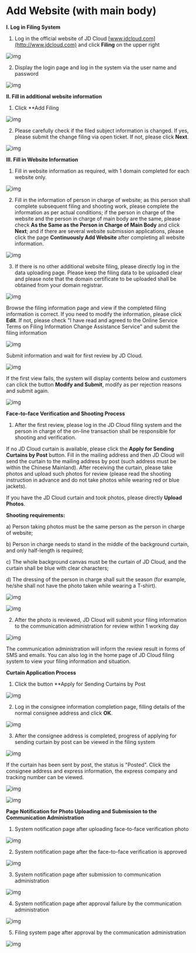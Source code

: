 # **Add Website (with main body)**

**I. Log in Filing System**

1. Log in the official website of JD Cloud [www.jdcloud.com](http://www.jdcloud.com) and click **Filing** on the upper right

![img](https://github.com/jdcloudcom/cn/blob/joytaobao-beian-20190830/image/ICP-License-Service/Addition-Website-cn-1.png)

2. Display the login page and log in the system via the user name and password

![img](https://github.com/jdcloudcom/cn/blob/joytaobao-beian-20190830/image/ICP-License-Service/Addition-Website-cn-2.png)

**II. Fill in additional website information**

1. Click **Add Filing

![img](https://github.com/jdcloudcom/cn/blob/joytaobao-beian-20190830/image/ICP-License-Service/Addition-Website-cn-3.png)

2. Please carefully check if the filed subject information is changed. If yes, please submit the change filing via open ticket. If not, please click **Next**.

![img](https://github.com/jdcloudcom/cn/blob/joytaobao-beian-20190830/image/ICP-License-Service/Addition-Website-cn-4.png)

**III. Fill in Website Information**

1. Fill in website information as required, with 1 domain completed for each website only.

![img](https://github.com/jdcloudcom/cn/blob/joytaobao-beian-20190830/image/ICP-License-Service/Addition-Website-cn-5.png) 

2. Fill in the information of person in charge of website; as this person shall complete subsequent filing and shooting work, please complete the information as per actual conditions; if the person in charge of the website and the person in charge of main body are the same, please check **As the Same as the Person in Charge of Main Body** and click **Next**; and if there are several website submission applications, please click the page **Continuously Add Website** after completing all website information.

![img](https://github.com/jdcloudcom/cn/blob/joytaobao-beian-20190830/image/ICP-License-Service/Addition-Website-cn-6.png) 

3. If there is no other additional website filing, please directly log in the data uploading page. Please keep the filing data to be uploaded clear and please note that the domain certificate to be uploaded shall be obtained from your domain registrar.

![img](https://github.com/jdcloudcom/cn/blob/joytaobao-beian-20190830/image/ICP-License-Service/Addition-Website-cn-7.png) 

Browse the filing information page and view if the completed filing information is correct. If you need to modify the information, please click **Edit**. If not, please check "I have read and agreed to the Online Service Terms on Filing Information Change Assistance Service" and submit the filing information

![img](https://github.com/jdcloudcom/cn/blob/joytaobao-beian-20190830/image/ICP-License-Service/Addition-Website-cn-8.png)  

Submit information and wait for first review by JD Cloud.

![img](https://github.com/jdcloudcom/cn/blob/joytaobao-beian-20190830/image/ICP-License-Service/Addition-Website-cn-9.png)

If the first view fails, the system will display contents below and customers can click the button **Modify and Submit**, modify as per rejection reasons and submit again.

![img](https://github.com/jdcloudcom/cn/blob/joytaobao-beian-20190830/image/ICP-License-Service/Addition-Website-cn-10.png) 

**Face-to-face Verification and Shooting Process**

1. After the first review, please log in the JD Cloud filing system and the person in charge of the on-line transaction shall be responsible for shooting and verification.

If no JD Cloud curtain is available, please click the **Apply for Sending Curtains by Post** button. Fill in the mailing address and then JD Cloud will send the curtain to the mailing address by post (such address must be within the Chinese Mainland). After receiving the curtain, please take photos and upload such photos for review (please read the shooting instruction in advance and do not take photos while wearing red or blue jackets).

If you have the JD Cloud curtain and took photos, please directly **Upload Photos**.

**Shooting requirements:**

a)      Person taking photos must be the same person as the person in charge of website;

b)      Person in charge needs to stand in the middle of the background curtain, and only half-length is required;

c)      The whole background canvas must be the curtain of JD Cloud, and the curtain shall be blue with clear characters;

d)      The dressing of the person in charge shall suit the season (for example, he/she shall not have the photo taken while wearing a T-shirt).

![img](https://github.com/jdcloudcom/cn/blob/joytaobao-beian-20190830/image/ICP-License-Service/Addition-Website-cn-11.png) 

![img](https://github.com/jdcloudcom/cn/blob/joytaobao-beian-20190830/image/ICP-License-Service/Addition-Website-cn-12.png)

2. After the photo is reviewed, JD Cloud will submit your filing information to the communication administration for review within 1 working day

![img](https://github.com/jdcloudcom/cn/blob/joytaobao-beian-20190830/image/ICP-License-Service/Addition-Website-cn-13.png)

The communication administration will inform the review result in forms of SMS and emails. You can also log in the home page of JD Cloud filing system to view your filing information and situation.

**Curtain Application Process**

1. Click the button **Apply for Sending Curtains by Post

![img](https://github.com/jdcloudcom/cn/blob/joytaobao-beian-20190830/image/ICP-License-Service/Addition-Website-cn-14.png)

2. Log in the consignee information completion page, filling details of the normal consignee address and click **OK**.

![img](https://github.com/jdcloudcom/cn/blob/joytaobao-beian-20190830/image/ICP-License-Service/Addition-Website-cn-15.png)

3. After the consignee address is completed, progress of applying for sending curtain by post can be viewed in the filing system

![img](https://github.com/jdcloudcom/cn/blob/joytaobao-beian-20190830/image/ICP-License-Service/Addition-Website-cn-16.png)

If the curtain has been sent by post, the status is "Posted". Click the consignee address and express information, the express company and tracking number can be viewed.

![img](https://github.com/jdcloudcom/cn/blob/joytaobao-beian-20190830/image/ICP-License-Service/Addition-Website-cn-17.png)

 ![img](https://github.com/jdcloudcom/cn/blob/joytaobao-beian-20190830/image/ICP-License-Service/Addition-Website-cn-18.png)

**Page Notification for Photo Uploading and Submission to the Communication Administration**

1. System notification page after uploading face-to-face verification photo

![img](https://github.com/jdcloudcom/cn/blob/joytaobao-beian-20190830/image/ICP-License-Service/Addition-Website-cn-19.png)

2. System notification page after the face-to-face verification is approved

![img](https://github.com/jdcloudcom/cn/blob/joytaobao-beian-20190830/image/ICP-License-Service/Addition-Website-cn-20.png)

3. System notification page after submission to communication administration

![img](https://github.com/jdcloudcom/cn/blob/joytaobao-beian-20190830/image/ICP-License-Service/Addition-Website-cn-21.png)

4. System notification page after approval failure by the communication administration

![img](https://github.com/jdcloudcom/cn/blob/joytaobao-beian-20190830/image/ICP-License-Service/Addition-Website-cn-22.png)

5. Filing system page after approval by the communication administration

![img](https://github.com/jdcloudcom/cn/blob/joytaobao-beian-20190830/image/ICP-License-Service/Addition-Website-cn-23.png)